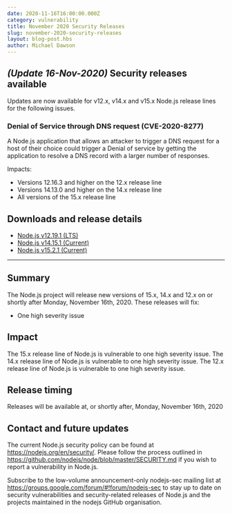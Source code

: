 ```yaml
---
date: 2020-11-16T16:00:00.000Z
category: vulnerability
title: November 2020 Security Releases
slug: november-2020-security-releases
layout: blog-post.hbs
author: Michael Dawson
---
```


## _(Update 16-Nov-2020)_ Security releases available

Updates are now available for v12.x, v14.x and v15.x Node.js release lines for the following issues.

### Denial of Service through DNS request (CVE-2020-8277)

A Node.js application that allows an attacker to trigger a DNS request for a host of their choice could trigger a Denial of service by getting the application to resolve a DNS record with a larger number of responses.

Impacts:
* Versions 12.16.3 and higher on the 12.x release line
* Versions 14.13.0 and higher on the 14.x release line
* All versions of the 15.x release line

## Downloads and release details

* [Node.js v12.19.1 (LTS)](https://nodejs.org/en/blog/release/v12.19.1/)
* [Node.js v14.15.1 (Current)](https://nodejs.org/en/blog/release/v14.15.1/)
* [Node.js v15.2.1 (Current)](https://nodejs.org/en/blog/release/v15.2.1/)

---------------

## Summary

The Node.js project will release new versions of 15.x, 14.x and 12.x on or shortly after Monday, November 16th, 2020.
These releases will fix:

* One high severity issue

## Impact

The 15.x release line of Node.js is vulnerable to one high severity issue.
The 14.x release line of Node.js is vulnerable to one high severity issue.
The 12.x release line of Node.js is vulnerable to one high severity issue.

## Release timing

Releases will be available at, or shortly after, Monday, November 16th, 2020

## Contact and future updates

The current Node.js security policy can be found at https://nodejs.org/en/security/. Please follow the process outlined in https://github.com/nodejs/node/blob/master/SECURITY.md if you wish to report a vulnerability in Node.js.

Subscribe to the low-volume announcement-only nodejs-sec mailing list at https://groups.google.com/forum/#!forum/nodejs-sec to stay up to date on security vulnerabilities and security-related releases of Node.js and the projects maintained in the nodejs GitHub organisation.
